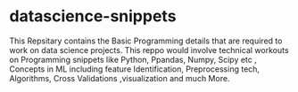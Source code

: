 # datascience-snippets

This Repsitary contains the Basic Programming details that are required to work on data science projects. This reppo would involve technical workouts on Programming snippets like Python, Ppandas, Numpy, Scipy etc , Concepts in ML including feature Identification, Preprocessing tech, Algorithms, Cross Validations ,visualization and much More.
